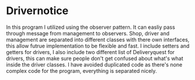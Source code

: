 # Drivernotice
In this program I utilized using the observer pattern. It can easliy pass through message from management to observers.
Shop, driver and management are separated into different classes with there own interfaces, this allow futrue implementation to 
be flexible and fast.
I include setters and getters for drivers, I also include two different list of Deliveryquest for drivers, this can make sure people don't get confused about what's what inside the driver classes.
I have avoided duplicated code as there's none complex code for the program, everything is separated nicely.
